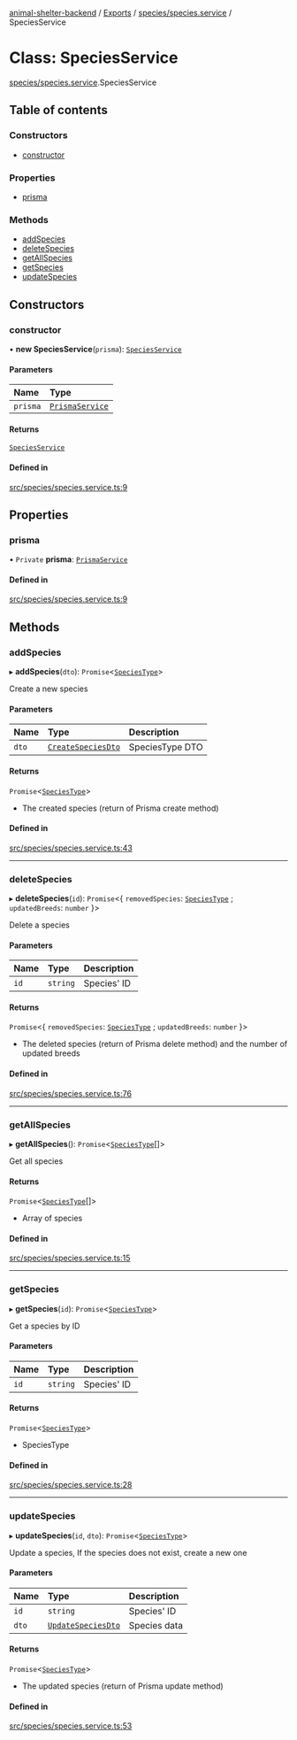 [animal-shelter-backend](../README.md) / [Exports](../modules.md) / [species/species.service](../modules/species_species_service.md) / SpeciesService

# Class: SpeciesService

[species/species.service](../modules/species_species_service.md).SpeciesService

## Table of contents

### Constructors

- [constructor](species_species_service.SpeciesService.md#constructor)

### Properties

- [prisma](species_species_service.SpeciesService.md#prisma)

### Methods

- [addSpecies](species_species_service.SpeciesService.md#addspecies)
- [deleteSpecies](species_species_service.SpeciesService.md#deletespecies)
- [getAllSpecies](species_species_service.SpeciesService.md#getallspecies)
- [getSpecies](species_species_service.SpeciesService.md#getspecies)
- [updateSpecies](species_species_service.SpeciesService.md#updatespecies)

## Constructors

### constructor

• **new SpeciesService**(`prisma`): [`SpeciesService`](species_species_service.SpeciesService.md)

#### Parameters

| Name | Type |
| :------ | :------ |
| `prisma` | [`PrismaService`](prisma_prisma_service.PrismaService.md) |

#### Returns

[`SpeciesService`](species_species_service.SpeciesService.md)

#### Defined in

[src/species/species.service.ts:9](https://github.com/B4LiN7/animal-shelter-backend/blob/5a6ce9f/src/species/species.service.ts#L9)

## Properties

### prisma

• `Private` **prisma**: [`PrismaService`](prisma_prisma_service.PrismaService.md)

#### Defined in

[src/species/species.service.ts:9](https://github.com/B4LiN7/animal-shelter-backend/blob/5a6ce9f/src/species/species.service.ts#L9)

## Methods

### addSpecies

▸ **addSpecies**(`dto`): `Promise`\<[`SpeciesType`](../interfaces/species_type_species_type.SpeciesType.md)\>

Create a new species

#### Parameters

| Name | Type | Description |
| :------ | :------ | :------ |
| `dto` | [`CreateSpeciesDto`](species_dto_create_species_dto.CreateSpeciesDto.md) | SpeciesType DTO |

#### Returns

`Promise`\<[`SpeciesType`](../interfaces/species_type_species_type.SpeciesType.md)\>

- The created species (return of Prisma create method)

#### Defined in

[src/species/species.service.ts:43](https://github.com/B4LiN7/animal-shelter-backend/blob/5a6ce9f/src/species/species.service.ts#L43)

___

### deleteSpecies

▸ **deleteSpecies**(`id`): `Promise`\<\{ `removedSpecies`: [`SpeciesType`](../interfaces/species_type_species_type.SpeciesType.md) ; `updatedBreeds`: `number`  }\>

Delete a species

#### Parameters

| Name | Type | Description |
| :------ | :------ | :------ |
| `id` | `string` | Species' ID |

#### Returns

`Promise`\<\{ `removedSpecies`: [`SpeciesType`](../interfaces/species_type_species_type.SpeciesType.md) ; `updatedBreeds`: `number`  }\>

- The deleted species (return of Prisma delete method) and the number of updated breeds

#### Defined in

[src/species/species.service.ts:76](https://github.com/B4LiN7/animal-shelter-backend/blob/5a6ce9f/src/species/species.service.ts#L76)

___

### getAllSpecies

▸ **getAllSpecies**(): `Promise`\<[`SpeciesType`](../interfaces/species_type_species_type.SpeciesType.md)[]\>

Get all species

#### Returns

`Promise`\<[`SpeciesType`](../interfaces/species_type_species_type.SpeciesType.md)[]\>

- Array of species

#### Defined in

[src/species/species.service.ts:15](https://github.com/B4LiN7/animal-shelter-backend/blob/5a6ce9f/src/species/species.service.ts#L15)

___

### getSpecies

▸ **getSpecies**(`id`): `Promise`\<[`SpeciesType`](../interfaces/species_type_species_type.SpeciesType.md)\>

Get a species by ID

#### Parameters

| Name | Type | Description |
| :------ | :------ | :------ |
| `id` | `string` | Species' ID |

#### Returns

`Promise`\<[`SpeciesType`](../interfaces/species_type_species_type.SpeciesType.md)\>

- SpeciesType

#### Defined in

[src/species/species.service.ts:28](https://github.com/B4LiN7/animal-shelter-backend/blob/5a6ce9f/src/species/species.service.ts#L28)

___

### updateSpecies

▸ **updateSpecies**(`id`, `dto`): `Promise`\<[`SpeciesType`](../interfaces/species_type_species_type.SpeciesType.md)\>

Update a species, If the species does not exist, create a new one

#### Parameters

| Name | Type | Description |
| :------ | :------ | :------ |
| `id` | `string` | Species' ID |
| `dto` | [`UpdateSpeciesDto`](species_dto_update_species_dto.UpdateSpeciesDto.md) | Species data |

#### Returns

`Promise`\<[`SpeciesType`](../interfaces/species_type_species_type.SpeciesType.md)\>

- The updated species (return of Prisma update method)

#### Defined in

[src/species/species.service.ts:53](https://github.com/B4LiN7/animal-shelter-backend/blob/5a6ce9f/src/species/species.service.ts#L53)
